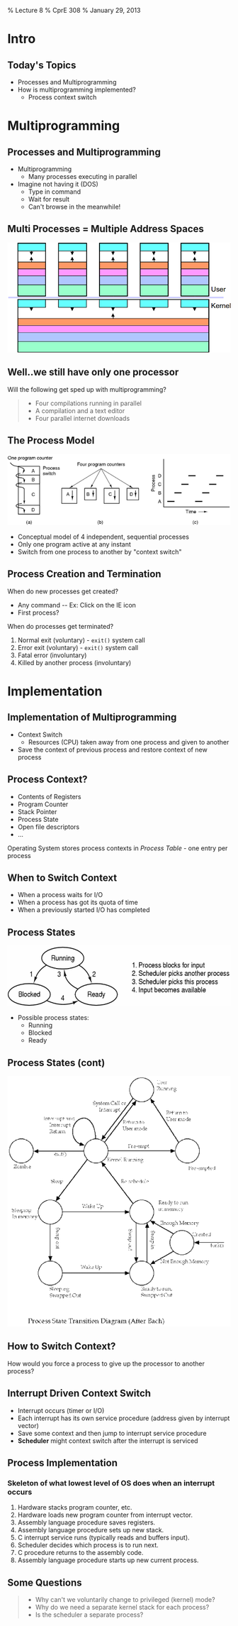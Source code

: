 % Lecture 8
% CprE 308
% January 29, 2013

# Intro

## Today's Topics
 - Processes and Multiprogramming
 - How is multiprogramming implemented?
    - Process context switch

# Multiprogramming

## Processes and Multiprogramming
<!---
If process spends fraction p waiting for I/O, then probability that all n processes are waiting is p^n.  Thus utilization is 1-p^n.  Graph on page 94.
-->
 - Multiprogramming
    - Many processes executing in parallel
 - Imagine not having it (DOS)
    - Type in command
    - Wait for result
    - Can't browse in the meanwhile!

## Multi Processes = Multiple Address Spaces
![](img/multi_space.png)

## Well..we still have only one processor
Will the following get sped up with multiprogramming?

> - Four compilations running in parallel
> - A compilation and a text editor
> - Four parallel internet downloads

## The Process Model
![](img/process_model.png)

 - Conceptual model of 4 independent, sequential processes
 - Only one program active at any instant
 - Switch from one process to another by "context switch"

## Process Creation and Termination
When do new processes get created?

 - Any command -- Ex: Click on the IE icon
 - First process?

When do processes get terminated?

 1. Normal exit (voluntary) - `exit()` system call
 2. Error exit (voluntary) - `exit()` system call
 3. Fatal error (involuntary)
 4. Killed by another process (involuntary)

# Implementation

## Implementation of Multiprogramming
 - Context Switch
    - Resources (CPU) taken away from one process and given to another
 - Save the context of previous process and restore context of new process

## Process Context?
 - Contents of Registers
 - Program Counter
 - Stack Pointer
 - Process State
 - Open file descriptors
 - ...

Operating System stores process contexts in *Process Table* - one entry per process

## When to Switch Context
 - When a process waits for I/O
 - When a process has got its quota of time
 - When a previously started I/O has completed

## Process States
![](img/process_states.png)

 - Possible process states:
    - Running
    - Blocked
    - Ready

## Process States (cont)
![](img/state_diagram.png)

## How to Switch Context?

How would you force a process to give up the processor to another process?

## Interrupt Driven Context Switch
 - Interrupt occurs (timer or I/O)
 - Each interrupt has its own service procedure (address given by interrupt vector)
 - Save some context and then jump to interrupt service procedure
 - **Scheduler** might context switch after the interrupt is serviced

## Process Implementation
### Skeleton of what lowest level of OS does when an interrupt occurs
 1. Hardware stacks program counter, etc.
 2. Hardware loads new program counter from interrupt vector.
 3. Assembly language procedure saves registers.
 4. Assembly language procedure sets up new stack.
 5. C interrupt service runs (typically reads and buffers input).
 6. Scheduler decides which process is to run next.
 7. C procedure returns to the assembly code.
 8. Assembly language procedure starts up new current process.

## Some Questions
<!---
1. We don't trust user programs.
2. Each process has its own info (task_struct) to keep track of
3. No - it generally runs inside the kernel, but could be implemented as a process.
-->
> - Why can't we voluntarily change to privileged (kernel) mode?
> - Why do we need a separate kernel stack for each process?
> - Is the scheduler a separate process?
